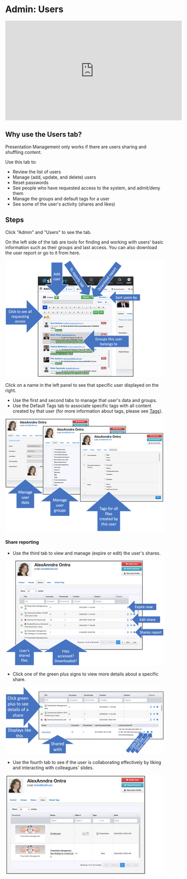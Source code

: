 # Admin: Users

<div class="player">
<iframe width="560" height="315" src="https://www.youtube-nocookie.com/embed/4x3Pa0taHS4" title="YouTube video player" frameborder="0" allow="accelerometer; autoplay; clipboard-write; encrypted-media; gyroscope; picture-in-picture" allowfullscreen></iframe>
</div>  
 
##  Why use the Users tab?

Presentation Management only works if there are users sharing and shuffling content. 

Use this tab to: 
* Review the list of users
* Manage (add, update, and delete) users
* Reset passwords
* See people who have requested access to the system, and admit/deny them
* Manage the groups and default tags for a user
* See some of the user's activity (shares and likes)



## Steps 
Click "Admin" and "Users" to see the tab. 

On the left side of the tab are tools for finding and working with users' basic information such as their groups and last access. You can also download the user report or go to it from here. 

![The left side of the user tab](img/admin-users-left.png)

Click on a name in the left panel to see that specific user displayed on the right. 
* Use the first and second tabs to manage that user's data and groups. 
* Use the Default Tags tab to associate specific tags with all content created by that user (for more information about tags, please see [Tags](admin-tags.md)).

![Managing users in the User tab](img/admin-users-right-manage.png)

#### Share reporting

* Use the third tab to view and manage (expire or edit) the user's shares.

![Viewing user share activity in the User tab](img/admin-users-right-shares.png)

* Click one of the green plus signs to view more details about a specific share. 

![Viewing details of user share activity](img/admin-users-right-shares-detail.png)

* Use the fourth tab to see if the user is collaborating effectively by liking and interacting with colleagues' slides. 

![Viewing user liking activity in the user tab](img/admin-users-right-likes.png)
